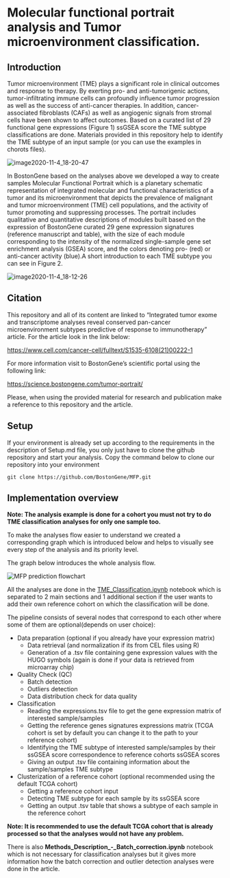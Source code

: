 # Molecular functional portrait analysis and Tumor microenvironment classification.

## Introduction
Tumor microenvironment (TME) plays a significant role in clinical outcomes and response to therapy. By exerting pro- and anti-tumorigenic actions, tumor-infiltrating immune cells can profoundly influence tumor progression as well as the success of anti-cancer therapies. In addition, cancer-associated fibroblasts (CAFs) as well as angiogenic signals from stromal cells have been shown to affect outcomes.
Based on a curated list of 29 functional gene expressions (Figure 1) ssGSEA score the TME subtype classifications are done. Materials provided in this repository help to identify the TME subtype of an input sample (or you can use the examples in chorots files). 

![image2020-11-4_18-20-47](https://user-images.githubusercontent.com/127855909/228009303-964b1147-0f42-4361-819b-bc22be9ccd97.png)

In BostonGene based on the analyses above we developed a way to create samples Molecular Functional Portrait which is a planetary schematic representation of integrated molecular and functional characteristics of a tumor and its microenvironment that depicts the prevalence of malignant and tumor microenvironment (TME) cell populations, and the activity of tumor promoting and suppressing processes. The portrait includes qualitative and quantitative descriptions of modules built based on the expression of BostonGene curated 29 gene expression signatures (reference manuscript and table), with the size of each module corresponding to the intensity of the normalized single-sample gene set enrichment analysis (GSEA) score, and the colors denoting pro- (red) or anti-cancer activity (blue).A short introduction to each TME subtype you can see in Figure 2.

![image2020-11-4_18-12-26](https://user-images.githubusercontent.com/127855909/228009221-3fe09cc9-a30a-4d3f-aa4b-3641c6278f7e.png)


## Citation
This repository and all of its content are linked to “Integrated tumor exome and transcriptome analyses reveal conserved pan-cancer microenvironment subtypes predictive of response to immunotherapy” article. For the article look in the link below:

https://www.cell.com/cancer-cell/fulltext/S1535-6108(21)00222-1

For more information visit to BostonGene’s scientific portal using the following link: 

https://science.bostongene.com/tumor-portrait/ 


Please, when using the provided material for research and publication make a reference to this repository and the article.

## Setup
If your environment is already set up according to the requirements in the description of Setup.md file, you only just have to clone the github repository and start your analysis.
Copy the command below to clone our repository into your environment 


    git clone https://github.com/BostonGene/MFP.git


## Implementation overview
**Note: 
The analysis example is done for a cohort you must not try to do TME classification analyses for only one sample too.**


To make the analyses flow easier to understand we created a corresponding graph which is introduced below and helps to visually see every step of the analysis and its priority level.


The graph below introduces the whole analysis flow.

![MFP prediction flowchart](https://user-images.githubusercontent.com/127855909/228008558-4a7163ba-9c23-4107-b2f9-85d674b41499.jpg)


All the analyses are done in the [TME_Classification.ipynb](TME_Classification.ipynb) notebook which is separated to 2 main sections and 1 additional section if the user wants to add their own reference cohort on which the classification will be done.


The pipeline consists of several nodes that correspond to each other where some of them are optional(depends on user choice):

* Data preparation (optional if you already have your expression matrix)
  * Data retrieval (and normalization if its from CEL files using R) 
  * Generation of a .tsv file containing gene expression values with the HUGO symbols (again is done if your data is retrieved from microarray chip)
* Quality Check (QC)
  * Batch detection
  * Outliers detection
  * Data distribution check for data quality
* Classification
  * Reading the expressions.tsv file to get the gene expression matrix of interested sample/samples
  * Getting the reference genes signatures expressions matrix (TCGA cohort is set by default you can change it to the path to your reference cohort)
  * Identifying the TME subtype of interested sample/samples by their ssGSEA score correspondence to reference cohorts ssGSEA scores
  * Giving an output .tsv file containing information about the sample/samples TME subtype
* Clusterization of a reference cohort (optional recommended using the default TCGA cohort)
  * Getting a reference cohort input
  * Detecting TME subtype for each sample by its ssGSEA score
  * Getting an output .tsv table that shows  a subtype of each sample in the reference cohort

**Note:
It is recommended to use the default TCGA cohort that is already processed so that the analyses would not have any problem.**


There is also **Methods_Description_-_Batch_correction.ipynb** notebook which is not necessary for classification analyses but it gives more information how the batch correction and outlier detection analyses were done in the article.




